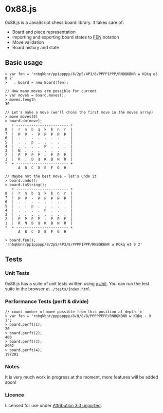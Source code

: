 0x88.js
=======

0x88.js is a JavaScript chess board library. It takes care of:

 * Board and piece representation
 * Importing and exporting board states to [FEN](http://en.wikipedia.org/wiki/Forsyth%E2%80%93Edwards_Notation) notation
 * Move validation
 * Board history and state


Basic usage
-----------

    > var fen = 'rnbqkbnr/pp1ppppp/8/2p5/4P3/8/PPPP1PPP/RNBQKBNR w KQkq e3 0 2'
    >   , board = new Board(fen);
    
    // How many moves are possible for current 
    > var moves = board.moves();
    > moves.length
    30
    
    // Let's make a move (we'll choos the first move in the moves array)
    > move moves[0]
    > board.do(move);
       + ------------------------ +
    8  |  r  n  b  q  k  b  n  r  |
    7  |  p  p  .  p  p  p  p  p  |
    6  |  .  .  .  .  .  .  .  .  |
    5  |  .  .  p  .  .  .  .  .  |
    4  |  .  .  .  .  P  .  .  .  |
    3  |  N  .  .  .  .  .  .  .  |
    2  |  P  P  P  P  .  P  P  P  |
    1  |  R  .  B  Q  K  B  N  R  |
    *  + ------------------------ +
          A  B  C  D  E  F  G  H  
    
    // Maybe not the best move - let's undo it
    > board.undo();
    > board.toString();
       + ------------------------ +
    8  |  r  n  b  q  k  b  n  r  |
    7  |  p  p  .  p  p  p  p  p  |
    6  |  .  .  .  .  .  .  .  .  |
    5  |  .  .  p  .  .  .  .  .  |
    4  |  .  .  .  .  P  .  .  .  |
    3  |  .  .  .  .  .  .  .  .  |
    2  |  P  P  P  P  .  P  P  P  |
    1  |  R  N  B  Q  K  B  N  R  |
    *  + ------------------------ +
          A  B  C  D  E  F  G  H  
    
    > board.fen();
    'rnbqkbnr/pp1ppppp/8/2p5/4P3/8/PPPP1PPP/RNBQKBNR w KQkq e3 0 2'


Tests
-----

### Unit Tests

0x88.js has a suite of unit tests written using [qUnit](http://docs.jquery.com/Qunit). You can run the test suite in the browser at `./tests/index.html`


### Performance Tests (perft & divide)

    // count number of move possible from this position at depth `n`
    > var fen = 'rnbqkbnr/pppppppp/8/8/8/8/PPPPPPPP/RNBQKBNR w KQkq - 0 1';
    > board.perft(1);
    20
    > board.perft(2);
    400
    > board.perft(3);
    8902
    > board.perft(4);
    197281
    


### Notes

It is very much work in progress at the moment, more features will be added
soon!


### Licence

Licensed for use under [Attribution 3.0 unported](http://creativecommons.org/licenses/by/3.0/).
